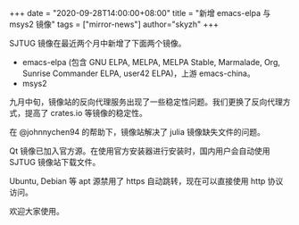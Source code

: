 +++
date = "2020-09-28T14:00:00+08:00"
title = "新增 emacs-elpa 与 msys2 镜像"
tags = ["mirror-news"]
author="skyzh"
+++

SJTUG 镜像在最近两个月中新增了下面两个镜像。

* emacs-elpa (包含 GNU ELPA, MELPA, MELPA Stable, Marmalade, Org, Sunrise Commander ELPA, user42 ELPA)，上游 emacs-china。
* msys2

九月中旬，镜像站的反向代理服务出现了一些稳定性问题。我们更换了反向代理方式，提高了 crates.io 等镜像的稳定性。

在 @johnnychen94 的帮助下，镜像站解决了 julia 镜像缺失文件的问题。

Qt 镜像已加入官方源。在使用官方安装器进行安装时，国内用户会自动使用 SJTUG 镜像站下载文件。

Ubuntu, Debian 等 apt 源禁用了 https 自动跳转，现在可以直接使用 http 协议访问。

欢迎大家使用。
